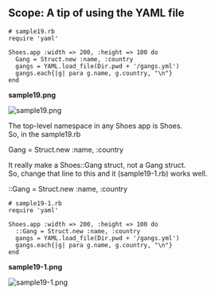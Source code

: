 Scope: A tip of using the YAML file
-----------------------------------

	# sample19.rb
	require 'yaml'
	
	Shoes.app :width => 200, :height => 100 do
	  Gang = Struct.new :name, :country
	  gangs = YAML.load_file(Dir.pwd + '/gangs.yml')
	  gangs.each{|g| para g.name, g.country, "\n"}
	end

**sample19.png**

![sample19.png](http://github.com/ashbb/shoes_tutorial_html/tree/master%2Fimages%2Fsample19.png?raw=true)

The top-level namespace in any Shoes app is Shoes. <br>
So, in the sample19.rb <br>

 Gang = Struct.new :name, :country <br>

It really make a Shoes::Gang struct, not a Gang struct.  <br>
So, change that line to this and it (sample19-1.rb) works well.  <br>

 ::Gang = Struct.new :name, :country <br>

	# sample19-1.rb
	require 'yaml'
	
	Shoes.app :width => 200, :height => 100 do
	  ::Gang = Struct.new :name, :country
	  gangs = YAML.load_file(Dir.pwd + '/gangs.yml')
	  gangs.each{|g| para g.name, g.country, "\n"}
	end

**sample19-1.png**

![sample19-1.png](http://github.com/ashbb/shoes_tutorial_html/tree/master%2Fimages%2Fsample19-1.png?raw=true)
